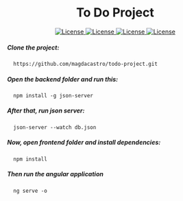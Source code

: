 <div align="center">
  <h1>To Do Project</h1>
  <p>
      <a href="https://opensource.org/licenses/MIT">
          <img alt="License" src="https://img.shields.io/badge/License-MIT-yellow.svg">
      </a>
      <a href="#">
          <img alt="License" src="https://img.shields.io/github/languages/count/magdacastro/todo-project">
      </a>
      <a href="#">
          <img alt="License" src="https://img.shields.io/github/last-commit/magdacastro/todo-project">
      </a>
      <a href="#">
          <img alt="License" src="https://img.shields.io/github/followers/magdacastro?style=social">
      </a>
  </p>
</div>


<h5>Clone the project: </h5>

```
  https://github.com/magdacastro/todo-project.git
```

<h5>Open the backend folder and run this:</h5>

```
  npm install -g json-server
```

<h5>After that, run json server:</h5>

```
  json-server --watch db.json
```

<h5>Now, open frontend folder and install dependencies:</h5>

```
  npm install
```

<h5>Then run the angular application</h5>

```
  ng serve -o
```




